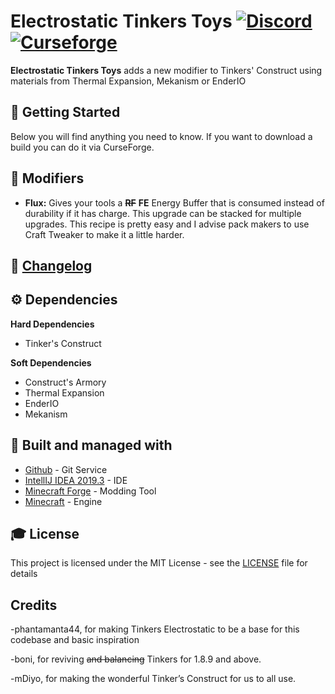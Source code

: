 # Electrostatic Tinkers Toys [![Discord][discordImg]][discordLink] [![Curseforge][curseImg]][curseLink]


**Electrostatic Tinkers Toys** adds a new modifier to Tinkers' Construct using materials from Thermal Expansion, Mekanism or EnderIO

## 🚀 Getting Started
Below you will find anything you need to know. If you want to download a build you can do it via CurseForge. 

## 📇 Modifiers

* **Flux:** Gives your tools a ~~**RF**~~ **FE** Energy Buffer that is consumed instead of durability if it has charge. This upgrade can be stacked for multiple upgrades. This recipe is pretty easy and I advise pack makers to use Craft Tweaker to make it a little harder.

## 📜 [Changelog](Changelog.md)



## ⚙️ Dependencies

**Hard Dependencies**
- Tinker's Construct

**Soft Dependencies**
- Construct's Armory
- Thermal Expansion
- EnderIO
- Mekanism


## 🚀 Built and managed with 

* [Github](http://www.github.com/) - Git Service
* [IntellIJ IDEA 2019.3](https://www.jetbrains.com/idea/download/) - IDE
* [Minecraft Forge](https://files.minecraftforge.net/) - Modding Tool
* [Minecraft](https://www.minecraft.net/) - Engine


## 🎓 License

This project is licensed under the MIT License - see the [LICENSE](LICENSE) file for details

## Credits

-phantamanta44, for making Tinkers Electrostatic to be a base for this codebase and basic inspiration

-boni, for reviving ~~and balancing~~ Tinkers for 1.8.9 and above.

-mDiyo, for making the wonderful Tinker’s Construct for us to all use.


[discordImg]: https://img.shields.io/discord/408412538003259412.svg?logo=discord&logoWidth=18&colorB=7289DA

[discordLink]: https://discord.gg/jVXQFNQ

[curseImg]: http://cf.way2muchnoise.eu/348423.svg

[curseLink]: https://www.curseforge.com/minecraft/mc-mods/electrostatic-tinkers-toys
